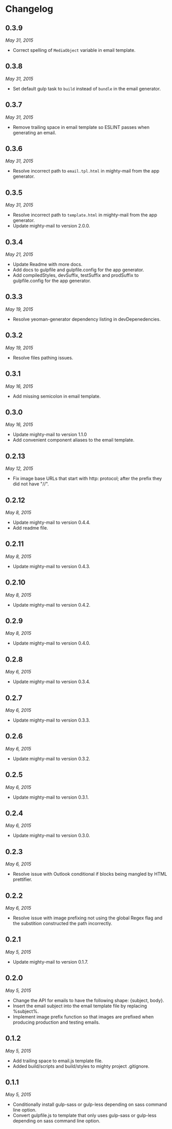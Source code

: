 # Changelog

## 0.3.9

*May 31, 2015*

- Correct spelling of `MediaObject` variable in email template.


## 0.3.8

*May 31, 2015*

- Set default gulp task to `build` instead of `bundle` in the email generator.


## 0.3.7

*May 31, 2015*

- Remove trailing space in email template so ESLINT passes when generating an email.


## 0.3.6

*May 31, 2015*

- Resolve incorrect path to `email.tpl.html` in mighty-mail from the app generator.


## 0.3.5

*May 31, 2015*

- Resolve incorrect path to `template.html` in mighty-mail from the app generator.
- Update mighty-mail to version 2.0.0.


## 0.3.4

*May 21, 2015*

- Update Readme with more docs.
- Add docs to gulpfile and gulpfile.config for the app generator.
- Add compiledStyles, devSuffix, testSuffix and prodSuffix to gulpfile.config for the app generator.


## 0.3.3

*May 19, 2015*

- Resolve yeoman-generator dependency listing in devDepenedencies.


## 0.3.2

*May 19, 2015*

- Resolve files pathing issues.


## 0.3.1

*May 16, 2015*

- Add missing semicolon in email template.


## 0.3.0

*May 16, 2015*

- Update mighty-mail to version 1.1.0
- Add convenient component aliases to the email template.


## 0.2.13

*May 12, 2015*

- Fix image base URLs that start with http: protocol; after the prefix they did not have "//".


## 0.2.12

*May 8, 2015*

- Update mighty-mail to version 0.4.4.
- Add readme file.


## 0.2.11

*May 8, 2015*

- Update mighty-mail to version 0.4.3.


## 0.2.10

*May 8, 2015*

- Update mighty-mail to version 0.4.2.


## 0.2.9

*May 8, 2015*

- Update mighty-mail to version 0.4.0.


## 0.2.8

*May 6, 2015*

- Update mighty-mail to version 0.3.4.


## 0.2.7

*May 6, 2015*

- Update mighty-mail to version 0.3.3.


## 0.2.6

*May 6, 2015*

- Update mighty-mail to version 0.3.2.


## 0.2.5

*May 6, 2015*

- Update mighty-mail to version 0.3.1.


## 0.2.4

*May 6, 2015*

- Update mighty-mail to version 0.3.0.


## 0.2.3

*May 6, 2015*

- Resolve issue with Outlook conditional if blocks being mangled by HTML prettifier.


## 0.2.2

*May 6, 2015*

- Resolve issue with image prefixing not using the global Regex flag and the substition constructed the path incorrectly.


## 0.2.1

*May 5, 2015*

- Update mighty-mail to version 0.1.7.


## 0.2.0

*May 5, 2015*

- Change the API for emails to have the following shape: {subject, body}.
- Insert the email subject into the email template file by replacing %subject%.
- Implement image prefix function so that images are prefixed when producing production and testing emails.


## 0.1.2

*May 5, 2015*

- Add trailing space to email.js template file.
- Added build/scripts and build/styles to mighty project .gitignore.


## 0.1.1

*May 5, 2015*

- Conditionally install gulp-sass or gulp-less depending on sass command line option.
- Convert gulpfile.js to template that only uses gulp-sass or gulp-less depending on sass command line option.